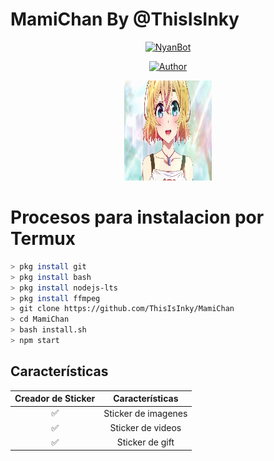 # MamiChan By @ThisIsInky

<p align="center">
<a href="#"><img title="NyanBot" src="https://img.shields.io/badge/👾MamiChan | ThisIsInky👾-black?colorA=%23ff0000&colorB=%23000000&style=for-the-badge"></a>
</p>
<p align="center">
<a href="https://github.com/ThisIsInky"><img title="Author" src="https://img.shields.io/badge/Author-ThisIsInky-red.svg?style=for-the-badge&logo=github"></a>
</p>

<p align="center">
<img src="./media/image/menu.jpg" width="140" height="160"/>
</p>

# Procesos para instalacion por Termux

```bash
> pkg install git
> pkg install bash
> pkg install nodejs-lts
> pkg install ffmpeg
> git clone https://github.com/ThisIsInky/MamiChan
> cd MamiChan
> bash install.sh
> npm start
```

## Características

|   Creador de Sticker   |   Características   |
| :-----------: | :--------------------------------: |
|   ✅   |   Sticker de imagenes   |
|   ✅   |   Sticker de videos   |
|   ✅   |   Sticker de gift   |
